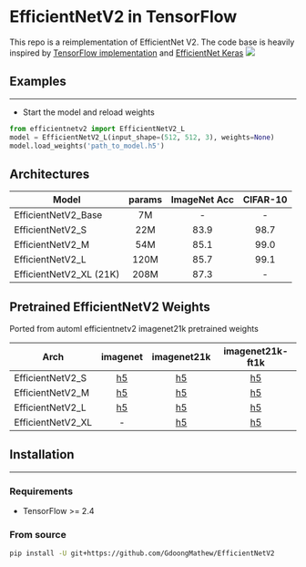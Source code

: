 # EfficientNetV2 in TensorFlow
This repo is a reimplementation of EfficientNet V2. The code base is heavily inspired by [TensorFlow implementation](https://github.com/google/automl/tree/master/efficientnetv2) and [EfficientNet Keras](https://github.com/qubvel/efficientnet) 
<img src="https://raw.githubusercontent.com/google/automl/master/efficientnetv2/g3doc/param_flops.png">
## Examples
___
* Start the model and reload weights
```python
from efficientnetv2 import EfficientNetV2_L
model = EfficientNetV2_L(input_shape=(512, 512, 3), weights=None)
model.load_weights('path_to_model.h5')
```
## Architectures
|Model|params|ImageNet Acc|CIFAR-10|
|---|:---:|:---:|:---:|
|EfficientNetV2_Base|7M|-|-|
|EfficientNetV2_S|22M|83.9|98.7|
|EfficientNetV2_M|54M|85.1|99.0|
|EfficientNetV2_L|120M|85.7|99.1|
|EfficientNetV2_XL (21K)|208M|87.3|-|
## Pretrained EfficientNetV2 Weights
Ported from automl efficientnetv2 imagenet21k pretrained weights

|Arch|imagenet|imagenet21k|imagenet21k-ft1k|
|---|:---:|:---:|:---:|
|EfficientNetV2_S|[h5](https://github.com/GdoongMathew/EfficientNetV2/releases/download/v0.0.1/efficientnetv2-s_imagenet.h5)|[h5](https://github.com/GdoongMathew/EfficientNetV2/releases/download/v0.0.1/efficientnetv2-s_imagenet21k.h5)|[h5](https://github.com/GdoongMathew/EfficientNetV2/releases/download/v0.0.1/efficientnetv2-s_imagenet21k-ft1k.h5)|
|EfficientNetV2_M|[h5](https://github.com/GdoongMathew/EfficientNetV2/releases/download/v0.0.1/efficientnetv2-m_imagenet.h5)|[h5](https://github.com/GdoongMathew/EfficientNetV2/releases/download/v0.0.1/efficientnetv2-m_imagenet21k.h5)|[h5](https://github.com/GdoongMathew/EfficientNetV2/releases/download/v0.0.1/efficientnetv2-m_imagenet21k-ft1k.h5)|
|EfficientNetV2_L|[h5](https://github.com/GdoongMathew/EfficientNetV2/releases/download/v0.0.1/efficientnetv2-l_imagenet.h5)|[h5](https://github.com/GdoongMathew/EfficientNetV2/releases/download/v0.0.1/efficientnetv2-l_imagenet21k.h5)|[h5](https://github.com/GdoongMathew/EfficientNetV2/releases/download/v0.0.1/efficientnetv2-l_imagenet21k-ft1k.h5)|
|EfficientNetV2_XL|-|[h5](https://github.com/GdoongMathew/EfficientNetV2/releases/download/v0.0.1/efficientnetv2-xl_imagenet21k.h5)|[h5](https://github.com/GdoongMathew/EfficientNetV2/releases/download/v0.0.1/efficientnetv2-xl_imagenet21k-ft1k.h5)|
## Installation
___
### Requirements
* TensorFlow >= 2.4
### From source
```bash
pip install -U git+https://github.com/GdoongMathew/EfficientNetV2
```
